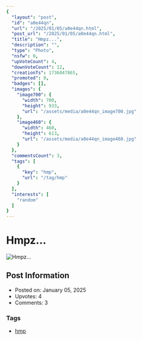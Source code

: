 ```yaml
---
{
  "layout": "post",
  "id": "a0e44qn",
  "url": "/2025/01/05/a0e44qn.html",
  "post_url": "/2025/01/05/a0e44qn.html",
  "title": "Hmpz...",
  "description": "",
  "type": "Photo",
  "nsfw": 0,
  "upVoteCount": 4,
  "downVoteCount": 12,
  "creationTs": 1736047865,
  "promoted": 0,
  "badges": [],
  "images": {
    "image700": {
      "width": 700,
      "height": 933,
      "url": "/assets/media/a0e44qn_image700.jpg"
    },
    "image460": {
      "width": 460,
      "height": 613,
      "url": "/assets/media/a0e44qn_image460.jpg"
    }
  },
  "commentsCount": 3,
  "tags": [
    {
      "key": "hmp",
      "url": "/tag/hmp"
    }
  ],
  "interests": [
    "random"
  ]
}
---
```


# Hmpz...

![Hmpz...](/assets/media/a0e44qn_image700.jpg)

## Post Information

- Posted on: January 05, 2025
- Upvotes: 4
- Comments: 3

### Tags

- [hmp](/tag/hmp)
